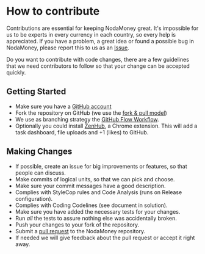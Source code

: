# How to contribute
Contributions are essential for keeping NodaMoney great. It's impossible for us to be experts in every currency in each country,
so every help is appreciated. If you have a problem, a great idea or found a possible bug in NodaMoney, please report this to us
as an [Issue](https://github.com/remyvd/NodaMoney/issues).

Do you want to contribute with code changes, there are a few guidelines that we need contributors to follow so that your change
can be accepted quickly.

## Getting Started
* Make sure you have a [GitHub account](https://github.com/signup/free)
* Fork the repository on GitHub (we use the [fork & pull model](https://help.github.com/articles/using-pull-requests))
* We use as branching strategy the [GitHub Flow Workflow](https://guides.github.com/introduction/flow/).
* Optionally you could install [ZenHub](https://www.zenhub.io/), a Chrome extension. This will add a task dashboard, file uploads
  and +1 (likes) to GitHub.

## Making Changes
* If possible, create an issue for big improvements or features, so that people can discuss.
* Make commits of logical units, so that we can pick and choose.
* Make sure your commit messages have a good description.
* Complies with StyleCop rules and Code Analysis (runs on Release configuration).
* Complies with Coding Codelines (see document in solution).
* Make sure you have added the necessary tests for your changes.
* Run _all_ the tests to assure nothing else was accidentally broken.
* Push your changes to your fork of the repository.
* Submit a [pull request](https://help.github.com/articles/creating-a-pull-request/) to the NodaMoney repository.
* If needed we will give feedback about the pull request or accept it right away.
